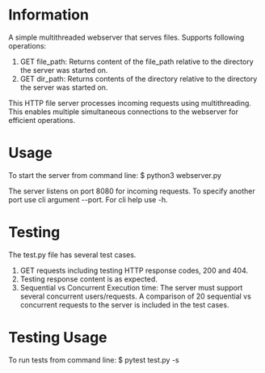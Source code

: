 # Information

A simple multithreaded webserver that serves files. Supports following operations:
1. GET file_path: Returns content of the file_path relative to the directory the server was started on.
2. GET dir_path: Returns contents of the directory relative to the directory the server was started on.

This HTTP file server processes incoming requests using multithreading. This enables multiple simultaneous connections to the webserver for efficient operations.

# Usage

To start the server from command line:
$ python3 webserver.py

The server listens on port 8080 for incoming requests. To specify another port use cli argument --port. For cli help use -h.

# Testing

The test.py file has several test cases.
1. GET requests including testing HTTP response codes, 200 and 404.
2. Testing response content is as expected.
3. Sequential vs Concurrent Execution time: The server must support several concurrent users/requests. A comparison of 20 sequential vs concurrent requests to the server is included in the test cases.

# Testing Usage

To run tests from command line:
$ pytest test.py -s
